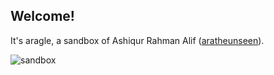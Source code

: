 ## Welcome!


It's aragle, a sandbox of Ashiqur Rahman Alif ([aratheunseen](https://www.github.com/aratheunseen)).

![sandbox](https://github.com/aragle/.github/assets/62181222/2dbc0017-b7dd-4f33-aebf-25207145a0e1)
